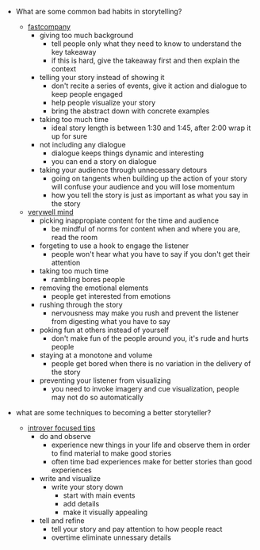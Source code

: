 * What are some common bad habits in storytelling?
  * [fastcompany](https://www.fastcompany.com/40567260/want-to-be-a-great-storyteller-first-break-these-habits)
    * giving too much background
      * tell people only what they need to know to understand the key takeaway
      * if this is hard, give the takeaway first and then explain the context
    * telling your story instead of showing it
      * don't recite a series of events, give it action and dialogue to keep people engaged
      * help people visualize your story
      * bring the abstract down with concrete examples
    * taking too much time
      * ideal story length is between 1:30 and 1:45, after 2:00 wrap it up for sure
    * not including any dialogue
      * dialogue keeps things dynamic and interesting
      * you can end a story on dialogue
    * taking your audience through unnecessary detours
      * going on tangents when building up the action of your story will confuse your audience and you will lose momentum
      * how you tell the story is just as important as what you say in the story
  * [verywell mind](https://www.verywellmind.com/how-to-be-a-better-storyteller-3024850)
    * picking inappropiate content for the time and audience
      * be mindful of norms for content when and where you are, read the room
    * forgeting to use a hook to engage the listener
      * people won't hear what you have to say if you don't get their attention
    * taking too much time
      * rambling bores people
    * removing the emotional elements
      * people get interested from emotions
    * rushing through the story
      * nervousness may make you rush and prevent the listener from digesting what you have to say
    * poking fun at others instead of yourself
      * don't make fun of the people around you, it's rude and hurts people
    * staying at a monotone and volume
      * people get bored when there is no variation in the delivery of the story
    * preventing your listener from visualizing
      * you need to invoke imagery and cue visualization, people may not do so automatically

* what are some techniques to becoming a better storyteller?
  * [introver focused tips](https://medium.com/@danny_forest/an-introverts-top-tips-on-how-to-be-a-great-storyteller-c6c85ee51364)
    * do and observe
      * experience new things in your life and observe them in order to find material to make good stories
      * often time bad experiences make for better stories than good experiences
    * write and visualize
      * write your story down
        * start with main events
        * add details
        * make it visually appealing
    * tell and refine
      * tell your story and pay attention to how people react
      * overtime eliminate unnessary details
      

